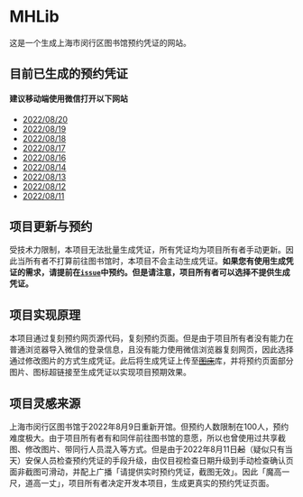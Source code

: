 # MHLib
这是一个生成上海市闵行区图书馆预约凭证的网站。

## 目前已生成的预约凭证
#### **建议移动端使用微信打开以下网站**
- [2022/08/20](https://shitan-677.github.io/MHLib/220820.html "2022年8月20日的预约凭证")
- [2022/08/19](https://shitan-677.github.io/MHLib/220819.html "2022年8月19日的预约凭证")
- [2022/08/18](https://shitan-677.github.io/MHLib/220818.html "2022年8月18日的预约凭证")
- [2022/08/17](https://shitan-677.github.io/MHLib/220817.html "2022年8月17日的预约凭证")
- [2022/08/16](https://shitan-677.github.io/MHLib/220816.html "2022年8月16日的预约凭证")
- [2022/08/14](https://shitan-677.github.io/MHLib/220814.html "2022年8月14日的预约凭证")
- [2022/08/13](https://shitan-677.github.io/MHLib/220813.html "2022年8月13日的伪造预约凭证")
- [2022/08/12](https://shitan-677.github.io/MHLib/220812.html "2022年8月12日的伪造预约凭证")
- [2022/08/11](https://shitan-677.github.io/MHLib/%E9%97%B5%E8%A1%8C%E5%8C%BA%E5%9B%BE%E4%B9%A6%E9%A6%860811.html "2022年8月11日的伪造预约凭证")

## 项目更新与预约
受技术力限制，本项目无法批量生成凭证，所有凭证均为项目所有者手动更新。因此当所有者不打算前往图书馆时，本项目不会主动生成凭证。**如果您有使用生成凭证的需求，请提前在[`issue`](https://github.com/ShiTan-677/MHLib/issues "问题")中预约。但是请注意，项目所有者可以选择不提供生成凭证。**

## 项目实现原理
本项目通过复刻预约网页源代码，复刻预约页面。但是由于项目所有者没有能力在普通浏览器导入微信的登录信息，且没有能力使用微信浏览器复刻网页，因此选择通过修改图片的方式生成凭证。此后将生成凭证上传至~~[图床](https://imgloc.com/ "某免费图片外链网站")~~库，并将预约页面部分图片、图标超链接至生成凭证以实现项目预期效果。

## 项目灵感来源
上海市闵行区图书馆于2022年8月9日重新开馆。但预约人数限制在100人，预约难度极大。由于项目所有者有和同伴前往图书馆的意愿，所以也曾使用过共享截图、修改图片、带同行人员混入等方式。但是由于2022年8月11日~~起~~（疑似只有当天）安保人员检查预约凭证的手段升级，由仅目视检查日期升级到手动检查确认页面非截图可滑动，并配上广播「请提供实时预约凭证，截图无效」。因此「魔高一尺，道高一丈」，项目所有者决定开发本项目，生成更真实的预约凭证页面。
